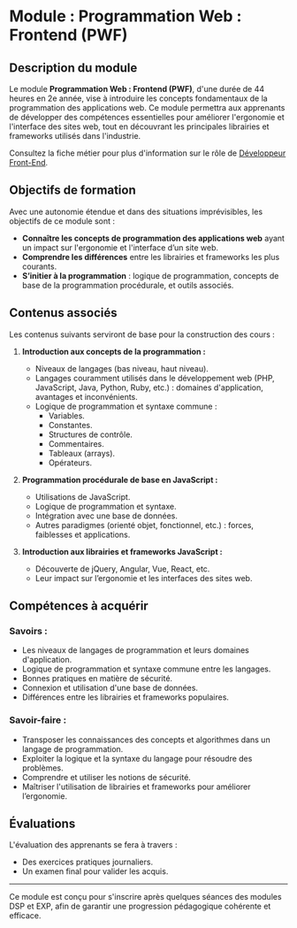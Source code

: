 # Module : Programmation Web : Frontend (PWF)

## Description du module
Le module **Programmation Web : Frontend (PWF)**, d'une durée de 44 heures en 2e année, vise à introduire les concepts fondamentaux de la programmation des applications web. Ce module permettra aux apprenants de développer des compétences essentielles pour améliorer l'ergonomie et l'interface des sites web, tout en découvrant les principales librairies et frameworks utilisés dans l'industrie.

Consultez la fiche métier pour plus d'information sur le rôle de [Développeur Front-End](frontend_dev.md).

## Objectifs de formation
Avec une autonomie étendue et dans des situations imprévisibles, les objectifs de ce module sont :
- **Connaître les concepts de programmation des applications web** ayant un impact sur l'ergonomie et l'interface d’un site web.
- **Comprendre les différences** entre les librairies et frameworks les plus courants.
- **S’initier à la programmation** : logique de programmation, concepts de base de la programmation procédurale, et outils associés.

## Contenus associés
Les contenus suivants serviront de base pour la construction des cours :
1. **Introduction aux concepts de la programmation :**
   - Niveaux de langages (bas niveau, haut niveau).
   - Langages couramment utilisés dans le développement web (PHP, JavaScript, Java, Python, Ruby, etc.) : domaines d'application, avantages et inconvénients.
   - Logique de programmation et syntaxe commune : 
     - Variables.
     - Constantes.
     - Structures de contrôle.
     - Commentaires.
     - Tableaux (arrays).
     - Opérateurs.

2. **Programmation procédurale de base en JavaScript :**
   - Utilisations de JavaScript.
   - Logique de programmation et syntaxe.
   - Intégration avec une base de données.
   - Autres paradigmes (orienté objet, fonctionnel, etc.) : forces, faiblesses et applications.

3. **Introduction aux librairies et frameworks JavaScript :**
   - Découverte de jQuery, Angular, Vue, React, etc.
   - Leur impact sur l’ergonomie et les interfaces des sites web.

## Compétences à acquérir
### Savoirs :
- Les niveaux de langages de programmation et leurs domaines d'application.
- Logique de programmation et syntaxe commune entre les langages.
- Bonnes pratiques en matière de sécurité.
- Connexion et utilisation d'une base de données.
- Différences entre les librairies et frameworks populaires.

### Savoir-faire :
- Transposer les connaissances des concepts et algorithmes dans un langage de programmation.
- Exploiter la logique et la syntaxe du langage pour résoudre des problèmes.
- Comprendre et utiliser les notions de sécurité.
- Maîtriser l'utilisation de librairies et frameworks pour améliorer l’ergonomie.

## Évaluations
L'évaluation des apprenants se fera à travers :
- Des exercices pratiques journaliers.
- Un examen final pour valider les acquis.

---

Ce module est conçu pour s'inscrire après quelques séances des modules DSP et EXP, afin de garantir une progression pédagogique cohérente et efficace.
